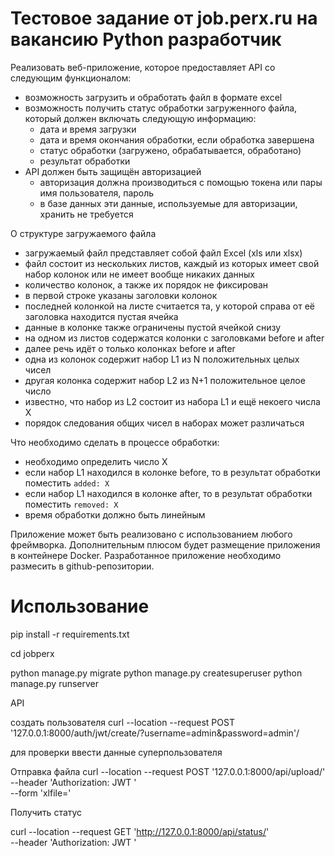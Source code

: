 # Тестовое задание от job.perx.ru на вакансию Python разработчик

Реализовать веб-приложение, которое предоставляет API со следующим функционалом:
- возможность загрузить и обработать файл в формате excel
- возможность получить статус обработки загруженного файла, который должен включать следующую информацию:
    - дата и время загрузки
    - дата и время окончания обработки, если обработка завершена
    - статус обработки (загружено, обрабатывается, обработано)
    - результат обработки
- API должен быть защищён авторизацией
    - авторизация должна производиться с помощью токена или пары имя пользователя, пароль
    - в базе данных эти данные, используемые для авторизации, хранить не требуется

О структуре загружаемого файла
- загружаемый файл представляет собой файл Excel (xls или xlsx)
- файл состоит из нескольких листов, каждый из которых имеет свой набор колонок или не имеет вообще никаких данных
- количество колонок, а также их порядок не фиксирован
- в первой строке указаны заголовки колонок
- последней колонкой на листе считается та, у которой справа от её заголовка находится пустая ячейка
- данные в колонке также ограничены пустой ячейкой снизу
- на одном из листов содержатся колонки с заголовками before и after
- далее речь идёт о только колонках before и after
- одна из колонок содержит набор L1 из N положительных целых чисел
- другая колонка содержит набор L2 из N+1 положительное целое число
- известно, что набор из L2 состоит из набора L1 и ещё некоего числа X
- порядок следования общих чисел в наборах может различаться

Что необходимо сделать в процессе обработки:
- необходимо определить число X
- если набор L1 находился в колонке before, то в результат обработки поместить `added: X`
- если набор L1 находился в колонке after, то в результат обработки поместить `removed: X`
- время обработки должно быть линейным

Приложение может быть реализовано с использованием любого фреймворка. Дополнительным плюсом будет размещение приложения в контейнере Docker. Разработанное приложение необходимо размесить в github-репозитории.

# Использование

pip install -r requirements.txt

cd jobperx

python manage.py migrate
python manage.py createsuperuser
python manage.py runserver

API

создать пользователя
curl --location --request POST '127.0.0.1:8000/auth/jwt/create/?username=admin&password=admin'/

для проверки ввести данные суперпользователя

Отправка файла
curl --location --request POST '127.0.0.1:8000/api/upload/' \
--header 'Authorization: JWT <token>' \
--form 'xlfile=<filepath>'

Получить статус

curl --location --request GET 'http://127.0.0.1:8000/api/status/<id>' \
--header 'Authorization: JWT <token>'